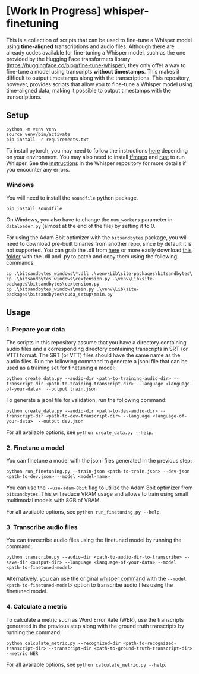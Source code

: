 # [Work In Progress] whisper-finetuning
This is a collection of scripts that can be used to fine-tune a Whisper model using <strong>time-aligned</strong> transcriptions and audio files.
Although there are already codes available for fine-tuning a Whisper model, such as the one provided by the Hugging Face transformers library (https://huggingface.co/blog/fine-tune-whisper), they only offer a way to fine-tune a model using transcripts <strong>without timestamps</strong>.
This makes it difficult to output timestamps along with the transcriptions.
This repository, however, provides scripts that allow you to fine-tune a Whisper model using time-aligned data, making it possible to output timestamps with the transcriptions.

## Setup
```
python -m venv venv
source venv/bin/activate
pip install -r requirements.txt
```
To install pytorch, you may need to follow the instructions [here](https://pytorch.org/get-started/locally/) depending on your environment.
You may also need to install [ffmpeg](https://ffmpeg.org/) and [rust](https://www.rust-lang.org/) to run Whisper.
See the [instructions](https://github.com/openai/whisper#setup) in the Whisper repository for more details if you encounter any errors.

### Windows 
You will need to install the `soundfile` python package.
```
pip install soundfile
```
On Windows, you also have to change the `num_workers` parameter in `dataloader.py` (almost at the end of the file) by setting it to 0.

For using the Adam 8bit optimizer with the `bitsandbytes` package, you will need to download pre-built binaries from another repo, since by default it is not supported.
You can grab the .dll from [here](https://github.com/DeXtmL/bitsandbytes-win-prebuilt) or more easily download [this folder](https://github.com/bmaltais/kohya_ss/tree/master/bitsandbytes_windows) with the .dll and .py to patch and copy them using the following commands:
```
cp .\bitsandbytes_windows\*.dll .\venv\Lib\site-packages\bitsandbytes\
cp .\bitsandbytes_windows\cextension.py .\venv\Lib\site-packages\bitsandbytes\cextension.py
cp .\bitsandbytes_windows\main.py .\venv\Lib\site-packages\bitsandbytes\cuda_setup\main.py
```

## Usage
### 1. Prepare your data
The scripts in this repository assume that you have a directory containing audio files and a corresponding directory containing transcripts in SRT (or VTT) format.
The SRT (or VTT) files should have the same name as the audio files.
Run the following command to generate a jsonl file that can be used as a training set for finetuning a model:
```
python create_data.py --audio-dir <path-to-training-audio-dir> --transcript-dir <path-to-training-transcript-dir> --language <language-of-your-data>  --output train.json
```
To generate a jsonl file for validation, run the following command:
```
python create_data.py --audio-dir <path-to-dev-audio-dir> --transcript-dir <path-to-dev-transcript-dir> --language <language-of-your-data>  --output dev.json
```
For all available options, see `python create_data.py --help`.

### 2. Finetune a model
You can finetune a model with the jsonl files generated in the previous step:
```
python run_finetuning.py --train-json <path-to-train.json> --dev-json <path-to-dev.json> --model <model-name>
```
You can use the `--use-adam-8bit` flag to utilize the Adam 8bit optimizer from `bitsandbytes`. This will reduce VRAM usage and allows to train using small multimodal models with 8GB of VRAM.

For all available options, see `python run_finetuning.py --help`.

### 3. Transcribe audio files
You can transcribe audio files using the finetuned model by running the command:
```
python transcribe.py --audio-dir <path-to-audio-dir-to-transcribe> --save-dir <output-dir> --language <language-of-your-data> --model <path-to-finetuned-model>
```
Alternatively, you can use the original [whisper command](https://github.com/openai/whisper#command-line-usage) with the `--model <path-to-finetuned-model>` option to transcribe audio files using the finetuned model.

### 4. Calculate a metric
To calculate a metric such as Word Error Rate (WER), use the transcripts generated in the previous step along with the ground truth transcripts by running the command:
```
python calculate_metric.py --recognized-dir <path-to-recognized-transcript-dir> --transcript-dir <path-to-ground-truth-transcript-dir> --metric WER
```
For all available options, see `python calculate_metric.py --help`.
